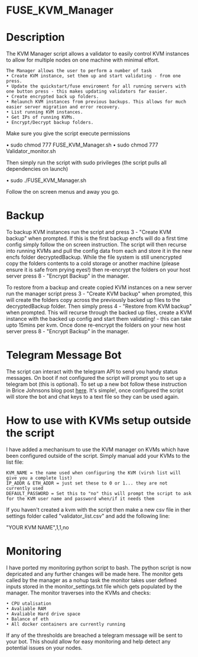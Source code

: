 # FUSE_KVM_Manager

# Description
The KVM Manager script allows a validator to easily control KVM instances to allow for multiple nodes on one machine 
with minimal effort.

```
The Manager allows the user to perform a number of task
• Create KVM instance, set them up and start validating - from one press.
• Update the quickstart/fuse enviroment for all running servers with one button press - this makes updating validators far easier.
• Create encrypted back up folders.
• Relaunch KVM instances from previous backups. This allows for much easier server migration and error recovery.
• List running KVM instances.
• Get IPs of running KVMs.
• Encrypt/Decrypt backup folders.
```

Make sure you give the script execute permissions

• sudo chmod 777 FUSE_KVM_Manager.sh
• sudo chmod 777 Validator_monitor.sh

Then simply run the script with sudo privileges (the script pulls all dependencies on launch)

• sudo ./FUSE_KVM_Manager.sh

Follow the on screen menus and away you go.

# Backup
To backup KVM instances run the script and press 3 - "Create KVM backup" when prompted. If this is the first backup encfs 
will do a first time config simply follow the on screen instruction. The script will then recurse into running KVMs and 
pull the config data from each and store it in the new encfs folder decryptedBackup. While the file system is still unencrypted
copy the folders contents to a cold storage or another machine (please ensure it is safe from prying eyes!) then re-encrypt
the folders on your host server press 8 - "Encrypt Backup" in the manager. 

To restore from a backup and create copied KVM instances on a new server run the manager script press 3 - "Create KVM 
backup" when prompted, this will create the folders copy across the previously backed up files to the decryptedBackup folder.
Then simply press 4 - "Restore from KVM backup" when prompted. This will recurse through the backed up files, create a KVM
instance with the backed up config and start them validating! - this can take upto 15mins per kvm. Once done re-encrypt
the folders on your new host server press 8 - "Encrypt Backup" in the manager. 

# Telegram Message Bot
The script can interact with the telegram API to send you handy status messages. On boot if not configured the script will
prompt you to set up a telegram bot (this is optional). To set up a new bot follow these instruction in Brice Johnsons blog
post [here](https://blog.bj13.us/2016/09/06/how-to-send-yourself-a-telegram-message-from-bash.html). It's simple!, once 
configured the script will store the bot and chat keys to a text file so they can be used again.

# How to use with KVMs setup outside the script
I have added a mechanisum to use the KVM manager on KVMs which have been configured outside of the script. Simply manual
add your KVMs to the list file:
```
KVM_NAME = the name used when configuring the KVM (virsh list will give you a complete list)
IP_ADDR & ETH_ADDR = just set these to 0 or 1... they are not currently used
DEFAULT_PASSWORD = Set this to "no" this will prompt the script to ask for the KVM user name and password when/if it needs them
```
If you haven't created a kvm with the script then make a new csv file in ther settings folder called "validator_list.csv" and add 
the following line:

"YOUR KVM NAME",1,1,no

# Monitoring
I have ported my monitoring python script to bash. The python script is now depricated and any further changes will be made here.
The monitor gets called by the manager as a nohup task the monitor takes user defined inputs stored in the monitor_settings.txt
file which gets populated by the manager. The monitor traverses into the KVMs and checks:
```
• CPU utalisation
• Avaliable RAM
• Avaliable Hard drive space
• Balance of eth
• All docker containers are currently running
```
If any of the thresholds are breached a telegram message will be sent to your bot. This should allow for easy monitoring 
and help detect any potential issues on your nodes.
